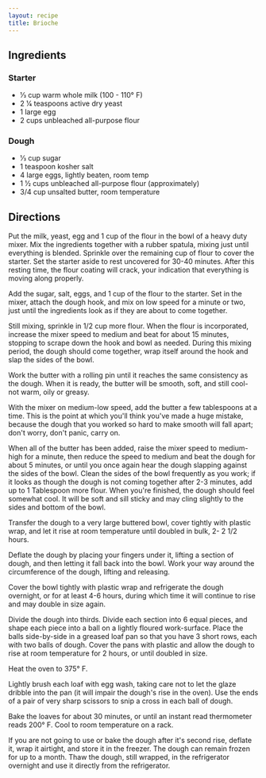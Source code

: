 ```yaml
---
layout: recipe
title: Brioche
---
```


## Ingredients


### Starter

* 1⁄3 cup warm whole milk (100 - 110° F)
* 2 1⁄4 teaspoons active dry yeast
* 1 large egg
* 2 cups unbleached all-purpose flour

### Dough

* 1⁄3 cup sugar
* 1 teaspoon kosher salt
* 4 large eggs, lightly beaten, room temp
* 1 1⁄2 cups unbleached all-purpose flour (approximately)
* 3/4 cup unsalted butter, room temperature

## Directions

Put the milk, yeast, egg and 1 cup of the flour in the bowl of a heavy
duty mixer. Mix the ingredients together with a rubber spatula, mixing
just until everything is blended. Sprinkle over the remaining cup of
flour to cover the starter. Set the starter aside to rest uncovered for
30-40 minutes. After this resting time, the flour coating will crack,
your indication that everything is moving along properly.

Add the sugar, salt, eggs, and 1 cup of the flour to the starter. Set in
the mixer, attach the dough hook, and mix on low speed for a minute or
two, just until the ingredients look as if they are about to come
together.

Still mixing, sprinkle in 1/2 cup more flour. When the flour is
incorporated, increase the mixer speed to medium and beat for about 15
minutes, stopping to scrape down the hook and bowl as needed. During
this mixing period, the dough should come together, wrap itself around
the hook and slap the sides of the bowl.

Work the butter with a rolling pin until it reaches the same consistency
as the dough. When it is ready, the butter will be smooth, soft, and
still cool- not warm, oily or greasy.

With the mixer on medium-low speed, add the butter a few tablespoons at
a time. This is the point at which you\'ll think you\'ve made a huge
mistake, because the dough that you worked so hard to make smooth will
fall apart; don\'t worry, don\'t panic, carry on.

When all of the butter has been added, raise the mixer speed to
medium-high for a minute, then reduce the speed to medium and beat the
dough for about 5 minutes, or until you once again hear the dough
slapping against the sides of the bowl. Clean the sides of the bowl
frequently as you work; if it looks as though the dough is not coming
together after 2-3 minutes, add up to 1 Tablespoon more flour. When
you\'re finished, the dough should feel somewhat cool. It will be soft
and sill sticky and may cling slightly to the sides and bottom of the
bowl.

Transfer the dough to a very large buttered bowl, cover tightly with
plastic wrap, and let it rise at room temperature until doubled in bulk,
2- 2 1/2 hours.

Deflate the dough by placing your fingers under it, lifting a section of
dough, and then letting it fall back into the bowl. Work your way around
the circumference of the dough, lifting and releasing.

Cover the bowl tightly with plastic wrap and refrigerate the dough
overnight, or for at least 4-6 hours, during which time it will continue
to rise and may double in size again.

Divide the dough into thirds. Divide each section into 6 equal pieces,
and shape each piece into a ball on a lightly floured work-surface.
Place the balls side-by-side in a greased loaf pan so that you have 3
short rows, each with two balls of dough. Cover the pans with plastic
and allow the dough to rise at room temperature for 2 hours, or until
doubled in size.

Heat the oven to 375° F.

Lightly brush each loaf with egg wash, taking care not to let the glaze
dribble into the pan (it will impair the dough\'s rise in the oven). Use
the ends of a pair of very sharp scissors to snip a cross in each ball
of dough.

Bake the loaves for about 30 minutes, or until an instant read
thermometer reads 200° F. Cool to room temperature on a rack.

If you are not going to use or bake the dough after it\'s second rise,
deflate it, wrap it airtight, and store it in the freezer. The dough can
remain frozen for up to a month. Thaw the dough, still wrapped, in the
refrigerator overnight and use it directly from the refrigerator.

